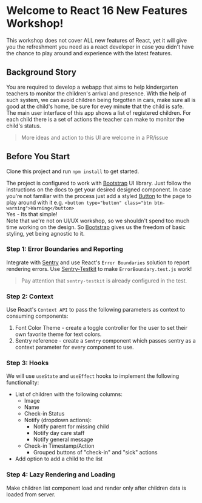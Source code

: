 # Welcome to React 16 New Features Workshop!

This workshop does not cover ALL new features of React, yet it will give you the refreshment you need as a react developer in case you didn't have the chance to play around and experience with the latest features.<br>

## Background Story
You are required to develop a webapp that aims to help kindergarten teachers to monitor the children's arrival and presence.
With the help of such system, we can avoid children being forgotten in cars, make sure all is good at the child's home, be sure for evey minute that the child is safe.<br>
The main user interface of this app shows a list of registered children.
For each child there is a set of actions the teacher can make to monitor the child's status.

> More ideas and action to this UI are welcome in a PR/issue

## Before You Start
Clone this project and run `npm install` to get started.

The project is configured to work with [Bootstrap](https://getbootstrap.com/docs/4.3/components/) UI library. Just follow the instructions on the docs to get your desired designed component.
In case you're not familiar with the process just add a styled [Button](https://getbootstrap.com/docs/4.3/components/buttons/#examples) to the page to play around with it e.g. `<button type="button" class="btn btn-warning">Warning</button>` <br>
Yes - Its that simple!<br>
Note that we're not on UI/UX workshop, so we shouldn't spend too much time working on the design. So [Bootstrap](https://getbootstrap.com/docs/4.3/components/) gives us the freedom of basic styling, yet being agnostic to it.

### Step 1: Error Boundaries and Reporting
Integrate with [Sentry](https://sentry.io) and use React's `Error Boundaries` solution to report rendering errors.
Use [Sentry-Testkit](https://wix.github.io/sentry-testkit/#/) to make `ErrorBoundary.test.js` work!
> Pay attention that `sentry-testkit` is already configured in the test.


### Step 2: Context
Use React's `Context API` to pass the following parameters as context to consuming components:
1. Font Color Theme - create a toggle controller for the user to set their own favorite theme for text colors.
2. Sentry reference - create a `Sentry` component which passes sentry as a context parameter for every component to use.


### Step 3: Hooks
We will use `useState` and `useEffect` hooks to implement the following functionality:
* List of children with the following columns:
  * Image
  * Name
  * Check-in Status
  * Notify (dropdown actions):
    * Notify parent for missing child
    * Notify day care staff
    * Notify general message
  * Check-in Timestamp/Action
    * Grouped buttons of "check-in" and "sick" actions
* Add option to add a child to the list

### Step 4: Lazy Rendering and Loading
Make children list component load and render only after children data is loaded from server.
